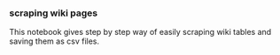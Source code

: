 ### scraping wiki pages
This notebook gives  step by step way of easily scraping wiki tables and saving them as csv files.
